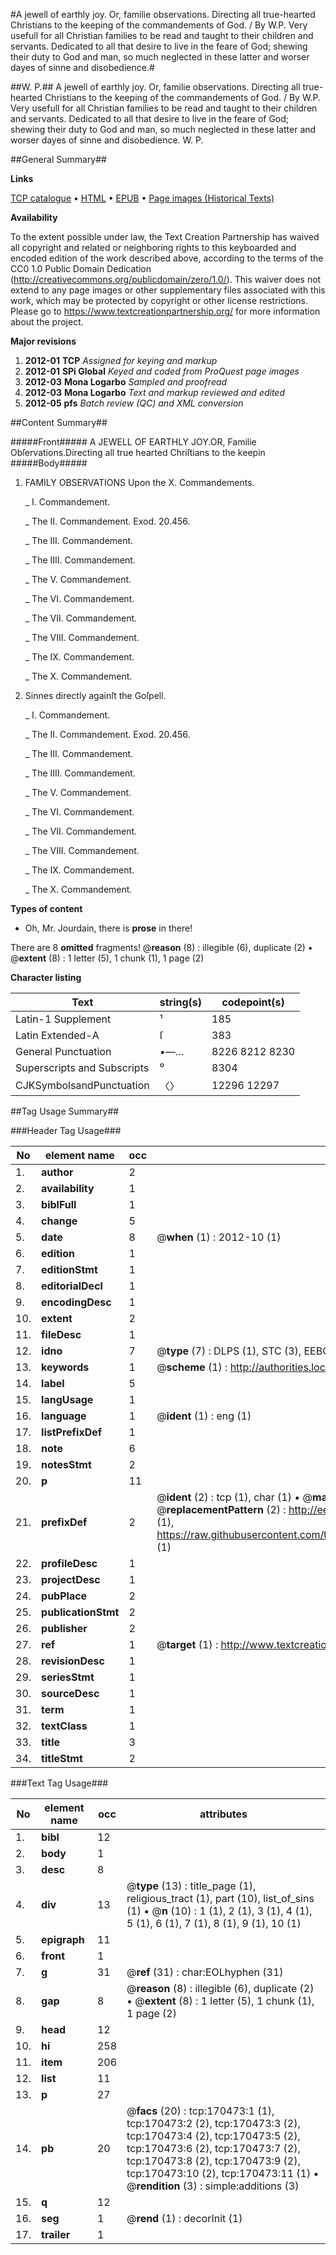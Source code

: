 #A jewell of earthly joy. Or, familie observations. Directing all true-hearted Christians to the keeping of the commandements of God. / By W.P. Very usefull for all Christian families to be read and taught to their children and servants. Dedicated to all that desire to live in the feare of God; shewing their duty to God and man, so much neglected in these latter and worser dayes of sinne and disobedience.#

##W. P.##
A jewell of earthly joy. Or, familie observations. Directing all true-hearted Christians to the keeping of the commandements of God. / By W.P. Very usefull for all Christian families to be read and taught to their children and servants. Dedicated to all that desire to live in the feare of God; shewing their duty to God and man, so much neglected in these latter and worser dayes of sinne and disobedience.
W. P.

##General Summary##

**Links**

[TCP catalogue](http://www.ota.ox.ac.uk/tcp/)  • 
[HTML](http://tei.it.ox.ac.uk/tcp/Texts-HTML/free/A90/A90415.html)  • 
[EPUB](http://tei.it.ox.ac.uk/tcp/Texts-EPUB/free/A90/A90415.epub) • 
[Page images (Historical Texts)](https://historicaltexts.jisc.ac.uk/eebo-99869173e)

**Availability**

To the extent possible under law, the Text Creation Partnership has waived all copyright and related or neighboring rights to this keyboarded and encoded edition of the work described above, according to the terms of the CC0 1.0 Public Domain Dedication (http://creativecommons.org/publicdomain/zero/1.0/). This waiver does not extend to any page images or other supplementary files associated with this work, which may be protected by copyright or other license restrictions. Please go to https://www.textcreationpartnership.org/ for more information about the project.

**Major revisions**

1. __2012-01__ __TCP__ *Assigned for keying and markup*
1. __2012-01__ __SPi Global__ *Keyed and coded from ProQuest page images*
1. __2012-03__ __Mona Logarbo__ *Sampled and proofread*
1. __2012-03__ __Mona Logarbo__ *Text and markup reviewed and edited*
1. __2012-05__ __pfs__ *Batch review (QC) and XML conversion*

##Content Summary##

#####Front#####
A JEWELL OF EARTHLY JOY.OR, Familie Obſervations.Directing all true hearted Chriſtians to the keepin
#####Body#####

1. FAMILY OBSERVATIONS Upon the X. Commandements.

    _ I. Commandement.

    _ The II. Commandement. Exod. 20.456.

    _ The III. Commandement.

    _ The IIII. Commandement.

    _ The V. Commandement.

    _ The VI. Commandement.

    _ The VII. Commandement.

    _ The VIII. Commandement.

    _ The IX. Commandement.

    _ The X. Commandement.

1. Sinnes directly againſt the Goſpell.

    _ I. Commandement.

    _ The II. Commandement. Exod. 20.456.

    _ The III. Commandement.

    _ The IIII. Commandement.

    _ The V. Commandement.

    _ The VI. Commandement.

    _ The VII. Commandement.

    _ The VIII. Commandement.

    _ The IX. Commandement.

    _ The X. Commandement.

**Types of content**

  * Oh, Mr. Jourdain, there is **prose** in there!

There are 8 **omitted** fragments! 
 @__reason__ (8) : illegible (6), duplicate (2)  •  @__extent__ (8) : 1 letter (5), 1 chunk (1), 1 page (2)

**Character listing**


|Text|string(s)|codepoint(s)|
|---|---|---|
|Latin-1 Supplement|¹|185|
|Latin Extended-A|ſ|383|
|General Punctuation|•—…|8226 8212 8230|
|Superscripts             and Subscripts|⁰|8304|
|CJKSymbolsandPunctuation|〈〉|12296 12297|

##Tag Usage Summary##

###Header Tag Usage###

|No|element name|occ|attributes|
|---|---|---|---|
|1.|__author__|2||
|2.|__availability__|1||
|3.|__biblFull__|1||
|4.|__change__|5||
|5.|__date__|8| @__when__ (1) : 2012-10 (1)|
|6.|__edition__|1||
|7.|__editionStmt__|1||
|8.|__editorialDecl__|1||
|9.|__encodingDesc__|1||
|10.|__extent__|2||
|11.|__fileDesc__|1||
|12.|__idno__|7| @__type__ (7) : DLPS (1), STC (3), EEBO-CITATION (1), PROQUEST (1), VID (1)|
|13.|__keywords__|1| @__scheme__ (1) : http://authorities.loc.gov/ (1)|
|14.|__label__|5||
|15.|__langUsage__|1||
|16.|__language__|1| @__ident__ (1) : eng (1)|
|17.|__listPrefixDef__|1||
|18.|__note__|6||
|19.|__notesStmt__|2||
|20.|__p__|11||
|21.|__prefixDef__|2| @__ident__ (2) : tcp (1), char (1)  •  @__matchPattern__ (2) : ([0-9\-]+):([0-9IVX]+) (1), (.+) (1)  •  @__replacementPattern__ (2) : http://eebo.chadwyck.com/downloadtiff?vid=$1&page=$2 (1), https://raw.githubusercontent.com/textcreationpartnership/Texts/master/tcpchars.xml#$1 (1)|
|22.|__profileDesc__|1||
|23.|__projectDesc__|1||
|24.|__pubPlace__|2||
|25.|__publicationStmt__|2||
|26.|__publisher__|2||
|27.|__ref__|1| @__target__ (1) : http://www.textcreationpartnership.org/docs/. (1)|
|28.|__revisionDesc__|1||
|29.|__seriesStmt__|1||
|30.|__sourceDesc__|1||
|31.|__term__|1||
|32.|__textClass__|1||
|33.|__title__|3||
|34.|__titleStmt__|2||


###Text Tag Usage###

|No|element name|occ|attributes|
|---|---|---|---|
|1.|__bibl__|12||
|2.|__body__|1||
|3.|__desc__|8||
|4.|__div__|13| @__type__ (13) : title_page (1), religious_tract (1), part (10), list_of_sins (1)  •  @__n__ (10) : 1 (1), 2 (1), 3 (1), 4 (1), 5 (1), 6 (1), 7 (1), 8 (1), 9 (1), 10 (1)|
|5.|__epigraph__|11||
|6.|__front__|1||
|7.|__g__|31| @__ref__ (31) : char:EOLhyphen (31)|
|8.|__gap__|8| @__reason__ (8) : illegible (6), duplicate (2)  •  @__extent__ (8) : 1 letter (5), 1 chunk (1), 1 page (2)|
|9.|__head__|12||
|10.|__hi__|258||
|11.|__item__|206||
|12.|__list__|11||
|13.|__p__|27||
|14.|__pb__|20| @__facs__ (20) : tcp:170473:1 (1), tcp:170473:2 (2), tcp:170473:3 (2), tcp:170473:4 (2), tcp:170473:5 (2), tcp:170473:6 (2), tcp:170473:7 (2), tcp:170473:8 (2), tcp:170473:9 (2), tcp:170473:10 (2), tcp:170473:11 (1)  •  @__rendition__ (3) : simple:additions (3)|
|15.|__q__|12||
|16.|__seg__|1| @__rend__ (1) : decorInit (1)|
|17.|__trailer__|1||

